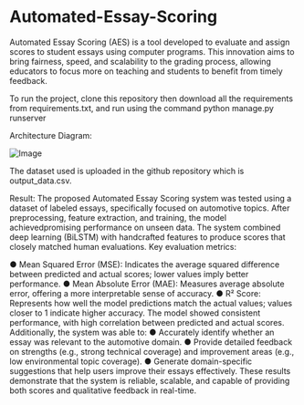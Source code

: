 # Automated-Essay-Scoring
Automated Essay Scoring (AES) is a tool developed to evaluate and assign scores  to student essays using computer programs. This innovation aims to bring fairness,  speed, and scalability to the grading process, allowing educators to focus more on  teaching and students to benefit from timely feedback.


To run the project, clone this repository then download all the requirements from requirements.txt, and run using the command python manage.py runserver

Architecture Diagram:

![Image](https://github.com/user-attachments/assets/2f4fb790-6964-4a35-9073-b54562b63c7f)

The dataset used is uploaded in the github repository which is output_data.csv.

Result: 
The proposed Automated Essay Scoring system was tested using a dataset of labeled essays, specifically focused on automotive topics. After preprocessing, feature extraction, and training, the model achievedpromising performance on unseen data. The system combined deep learning (BiLSTM) with handcrafted features to produce scores that closely matched human evaluations. 
Key evaluation metrics: 

● Mean Squared Error (MSE): Indicates the average squared difference between predicted and actual scores; lower values imply better performance. 
● Mean Absolute Error (MAE): Measures average absolute error, offering a more interpretable sense of accuracy. 
● R² Score: Represents how well the model predictions match the actual values; values closer to 1 indicate higher accuracy. The model showed consistent performance, with high correlation between predicted and actual scores. Additionally, the system was able to: 
● Accurately identify whether an essay was relevant to the automotive domain. 
● Provide detailed feedback on strengths (e.g., strong technical coverage) and improvement areas (e.g., low environmental topic coverage). 
● Generate domain-specific suggestions that help users improve their essays effectively. These results demonstrate that the system is reliable, scalable, and capable of providing both scores and qualitative feedback in real-time. 
